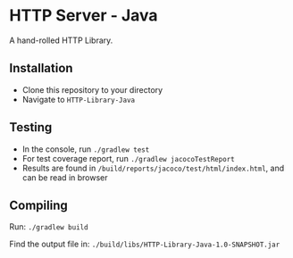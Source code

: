 # HTTP Server - Java

A hand-rolled HTTP Library.

## Installation
 
 - Clone this repository to your directory
 - Navigate to `HTTP-Library-Java`
 
## Testing
 
 - In the console, run `./gradlew test`
 - For test coverage report, run `./gradlew jacocoTestReport`
 - Results are found in `/build/reports/jacoco/test/html/index.html`, and can be read in browser
 
## Compiling
 
Run: `./gradlew build`

Find the output file in: `./build/libs/HTTP-Library-Java-1.0-SNAPSHOT.jar`  
